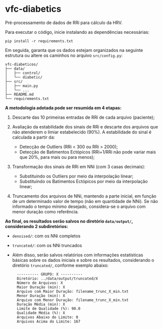 # vfc-diabetics

Pré-processamento de dados de RRi para cálculo da HRV.

Para executar o código, inicie instalando as dependências necessárias:

    pip install -r requirements.txt

Em seguida, garanta que os dados estejam organizados na seguinte estrutura ou altere os caminhos no arquivo `src/config.py`:

```plaintext
vfc-diabeticos/
├── data/
│   ├── control/
│   └── diabetic/
├── src/
│   ├── main.py
│   └── ...
├── README.md
└── requirements.txt
```


**A metodologia adotada pode ser resumida em 4 etapas:**

1. Descarte das 10 primeiras entradas de RRi de cada arquivo (paciente);

2. Avaliação da estabilidade dos sinais de RRi e descarte dos arquivos que não atenderem
   o limiar estabelecido (90%). A estabilidade do sinal é calculada a partir da:
    - Detecção de Outliers (RRi < 300 ou RRi > 2000);
    - Detecção de Batimentos Ectópicos (RRi+1/RRi não pode variar mais que 20%, para mais ou para menos);

3. Transformação dos sinais de RRi em NNi (com 3 casas decimais):
    - Substituindo os Outliers por meio da interpolação linear;
    - Substituindo os Batimentos Ectópicos por meio da interpolação linear;
    
4. Truncamento dos arquivos de NNi, mantendo a parte inicial, em função de
   um determinado valor de tempo (não em quantidade de NNi). Se não informado
   o tempo mínimo desejado, considera-se o arquivo com menor duração como referência.


**Ao final, os resultados serão salvos no diretório `data/output/`, considerando 2 subdiretórios:**

- `denoised/`: com os NNi completos
- `truncated/`: com os NNi truncados
    
- Além disso, serão salvos relatórios com informações estatísticas básicas sobre os dados
  iniciais e sobre os resultados, considerando o diretório `truncated/`, conforme exemplo abaixo:
    
        ---------- GRUPO: X ----------
        Diretório: ../data/output/truncated/X
        Número de Arquivos: X
        Maior Duração (min): X
        Arquivo com Maior Duração: filename_trunc_X_min.txt
        Menor Duração (min): X
        Arquivo com Menor Duração: filename_trunc_X_min.txt
        Duração Média (min): X
        Limite de Qualidade (%): 90.0
        Qualidade Média (%): X
        Arquivos Abaixo do Limite: 0
        Arquivos Acima do Limite: 167
